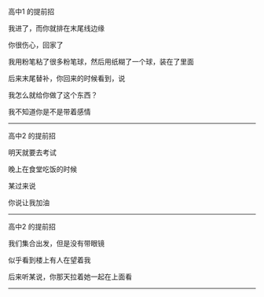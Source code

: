高中1 的提前招



我进了，而你就排在末尾线边缘

你很伤心，回家了



我用粉笔粘了很多粉笔球，然后用纸糊了一个球，装在了里面



后来末尾替补，你回来的时候看到，说

我怎么就给你做了这个东西？



我不知道你是不是带着感情

---

高中2 的提前招



明天就要去考试

晚上在食堂吃饭的时候

某过来说

你说让我加油

---

高中2 的提前招



我们集合出发，但是没有带眼镜

似乎看到楼上有人在望着我



后来听某说，你那天拉着她一起在上面看

---

